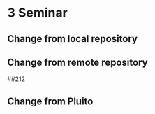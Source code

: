 # 3 Seminar

## Change from local repository

## Change from remote repository

##212

## Change from Pluito 
